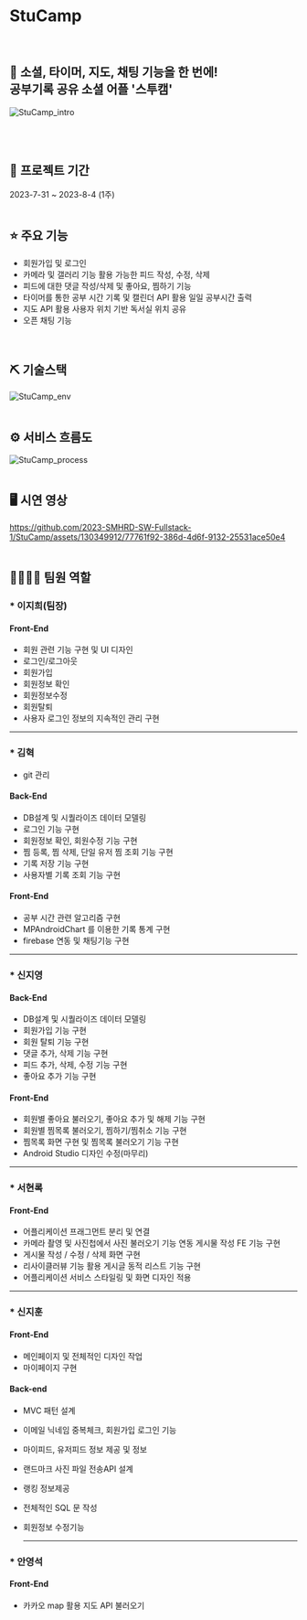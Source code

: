 # StuCamp
<br>

## 👀 소셜, 타이머, 지도, 채팅 기능을 한 번에! <br>공부기록 공유 소셜 어플 '스투캠'
![StuCamp_intro](https://github.com/2023-SMHRD-SW-Fullstack-1/StuCamp/assets/130349912/229f9b1e-f114-4c86-9500-becffb642e5e)

<br>
<br>

## 📅 프로젝트 기간
2023-7-31 ~ 2023-8-4 (1주)
<br>
<br>

## ⭐ 주요 기능
* 회원가입 및 로그인
* 카메라 및 갤러리 기능 활용 가능한 피드 작성, 수정, 삭제
* 피드에 대한 댓글 작성/삭제 및 좋아요, 찜하기 기능
* 타이머를 통한 공부 시간 기록 및 캘린더 API 활용 일일 공부시간 출력
* 지도 API 활용 사용자 위치 기반 독서실 위치 공유 
* 오픈 채팅 기능
<br>

## ⛏ 기술스택
![StuCamp_env](https://github.com/2023-SMHRD-SW-Fullstack-1/StuCamp/assets/130349912/707e3486-073c-4bdd-a206-1a409273faa5)
<br>
<br>

## ⚙ 서비스 흐름도
![StuCamp_process](https://github.com/2023-SMHRD-SW-Fullstack-1/StuCamp/assets/130349912/e6fab11f-e0a9-4e5b-86bd-626accb0b76c)
<br>
<br>

## 🖥 시연 영상
https://github.com/2023-SMHRD-SW-Fullstack-1/StuCamp/assets/130349912/77761f92-386d-4d6f-9132-25531ace50e4
<br>
<br>

## 👨‍👩‍👦‍👦 팀원 역할

### * 이지희(팀장)
  
#### Front-End
- 회원 관련 기능 구현 및 UI 디자인
- 로그인/로그아웃
- 회원가입
- 회원정보 확인
- 회원정보수정
- 회원탈퇴
- 사용자 로그인 정보의 지속적인 관리 구현

---

### * 김혁

- git 관리
  
#### Back-End
- DB설계 및 시퀄라이즈 데이터 모델링
- 로그인 기능 구현
- 회원정보 확인, 회원수정 기능 구현
- 찜 등록, 찜 삭제, 단일 유저 찜 조회 기능 구현
- 기록 저장 기능 구현
- 사용자별 기록 조회 기능 구현
  
#### Front-End
- 공부 시간 관련 알고리즘 구현
- MPAndroidChart 를 이용한 기록 통계 구현
- firebase 연동 및 채팅기능 구현

---

### * 신지영

#### Back-End
- DB설계 및 시퀄라이즈 데이터 모델링
- 회원가입 기능 구현
- 회원 탈퇴 기능 구현
- 댓글 추가, 삭제 기능 구현
- 피드 추가, 삭제, 수정 기능 구현
- 좋아요 추가 기능 구현

#### Front-End
- 회원별 좋아요 불러오기, 좋아요 추가 및 해제 기능 구현
- 회원별 찜목록 불러오기, 찜하기/찜취소 기능 구현
- 찜목록 화면 구현 및 찜목록 불러오기 기능 구현
- Android Studio 디자인 수정(마무리)

---

### * 서현록

#### Front-End
- 어플리케이션 프래그먼트 분리 및 연결
- 카메라 촬영 및 사진첩에서 사진 불러오기 기능 연동 게시물 작성 FE 기능 구현
- 게시물 작성 / 수정 / 삭제 화면 구현
- 리사이클러뷰 기능 활용 게시글 동적 리스트 기능 구현
- 어플리케이션 서비스 스타일링 및 화면 디자인 적용

---

### * 신지훈

#### Front-End
- 메인페이지 및 전체적인 디자인 작업
- 마이페이지 구현
  
#### Back-end
- MVC 패턴 설계
- 이메일 닉네임 중복체크, 회원가입 로그인 기능 
- 마이피드, 유저피드 정보 제공 및 정보
- 랜드마크 사진 파일 전송API 설계
- 랭킹 정보제공
- 전체적인 SQL 문 작성
- 회원정보 수정기능

  ---

### * 안영석

#### Front-End
- 카카오 map 활용 지도 API 불러오기
